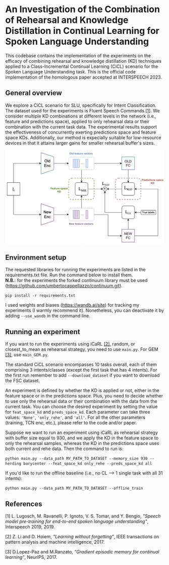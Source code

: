 # An Investigation of the Combination of Rehearsal and Knowledge Distillation in Continual Learning for Spoken Language Understanding
This codebase contains the implementation of the experiments on the efficacy of combining rehearsal and knowledge distillation (KD) techniques applied to a Class-Incremental Continual Learning (CiCL) scenario for the Spoken Language Understanding task. This is the official code implementation of the homologous paper accepted at INTERSPEECH 2023.

## General overview

We explore a CiCL scenario for SLU, specifically for Intent Classification. The dataset used for the experiments is Fluent Speech Commands [[1]](#1). We consider multiple KD combinations at different levels in the network (i.e., feature and predictions space), applied to only rehearsal data or their combination with the current task data. The experimental results support the effectiveness of concurrently exerting predictions space and feature space KDs. Additionally, our method is expecially suitable for low-resource devices in that it attains larger gains for smaller rehearsal buffer's sizes.

![main figure](CL_SLU_scheme.png)

## Environment setup
The requested libraries for running the experiments are listed in the requirements.txt file. Run the command below to install them.  
**N.B.**: for the experiments the forked continuum library must be used (https://github.com/umbertocappellazzo/continuum.git).  

```
pip install -r requirements.txt
```

I used weights and biases (https://wandb.ai/site) for tracking my experiments (I warmly recommend it). Nonetheless, you can deactivate it by adding `--use_wandb` in the command line.

## Running an experiment
If you want to run the experiments using iCaRL [[2]](#2), random, or closest_to_mean as rehearsal strategy, you need to use `main.py`. For GEM [[3]](#3), use `main_GEM.py`.  

The standard CiCL scenario encompasses 10 tasks overall, each of them comprising 3 intents/classes (except the first task that has 4 intents). For the first run remember to add `--download_dataset` if you want to download the FSC dataset. 


An experiment is defined by whether the KD is applied or not, either in the feature space or in the predictions space. Plus, you need to decide whether to use only the rehearsal data or their combination with the data from the current task. You can choose the desired experiment by setting the value for `feat_space_kd` and `preds_space_kd`. Each parameter can take three values: `'None'`, `'only_rehe'`, and `'all'`. For all the other parameters (training, TCN enc, etc.), please refer to the code and/or paper.  


Suppose we want to run an experiment using iCaRL as rehearsal strategy with buffer size equal to 930, and we apply the KD in the feature space to only the rehearsal samples, whereas the KD in the predictions space uses both current and rehe data. Then the command to run is: 

```
python main.py --data_path MY_PATH_TO_DATASET --memory_size 930 --herding barycenter --feat_space_kd only_rehe --preds_space_kd all 
```

If you'd like to run the offline baseline (i.e., no CL --> 1 single task with all 31 intents):

```
python main.py --data_path MY_PATH_TO_DATASET --offline_train 
```

## References
<a id="1">[1]</a> 
L. Lugosch, M. Ravanelli, P. Ignoto, V. S. Tomar, and Y. Bengio, *"Speech model pre-training for end-to-end spoken language understanding"*, Interspeech 2019, 2019.

<a id="2">[2]</a>
Z. Li and D. Hoiem, *"Learning without forgetting”*, IEEE transactions on pattern analysis and machine intelligence, 2017.

<a id="3">[3]</a>
D.Lopez-Paz and M.Ranzato, *“Gradient episodic memory for continual learning”*, NeurIPS, 2017.
